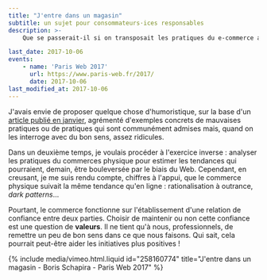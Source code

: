 ```yaml
---
title: "J'entre dans un magasin"
subtitle: un sujet pour consommateurs·ices responsables
description: >-
    Que se passerait-il si on transposait les pratiques du e-commerce aux commerces physiques ? Et si on discutait un peu des pratiques du e-commerce aujourd'hui ? Chaque fois que je vais sur un site, j'essaie d'imaginer ce qui se passerait si j'étais, en fait, dans un magasin physique. Parfois, les résultats sont surprenants. D'autre fois, ils permettent de comprendre comment le e-commerce pourrait évoluer pour mieux satisfaire ses clients.

last_date: 2017-10-06
events:
    - name: 'Paris Web 2017'
      url: https://www.paris-web.fr/2017/
      date: 2017-10-06
last_modified_at: 2017-10-06
---
```


J'avais envie de proposer quelque chose d'humoristique, sur la base d'un [article publié en janvier](/notes/2017-01-j-entre-dans-un-magasin/ "J'entre dans un magasin - Boris Schapira"), agrémenté d'exemples concrets de mauvaises pratiques ou de pratiques qui sont communément admises mais, quand on les interroge avec du bon sens, assez ridicules.

Dans un deuxième temps, je voulais procéder à l'exercice inverse : analyser les pratiques du commerces physique pour estimer les tendances qui pourraient, demain, être bouleversée par le biais du Web. Cependant, en creusant, je me suis rendu compte, chiffres à l'appui, que le commerce physique suivait la même tendance qu'en ligne : rationalisation à outrance, _dark patterns_…

Pourtant, le commerce fonctionne sur l'établissement d'une relation de confiance entre deux parties. Choisir de maintenir ou non cette confiance est une question de **valeurs**. Il ne tient qu'à nous, professionnels, de remettre un peu de bon sens dans ce que nous faisons. Qui sait, cela pourrait peut-être aider les initiatives plus positives !

{% include media/vimeo.html.liquid id="258160774" title="J&#039;entre dans un magasin - Boris Schapira - Paris Web 2017" %}
